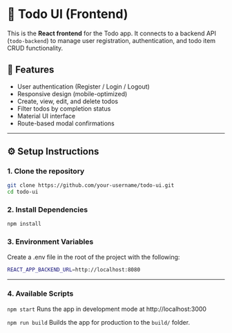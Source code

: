 # 📝 Todo UI (Frontend)

This is the **React frontend** for the Todo app. It connects to a backend API (`todo-backend`) to manage user registration, authentication, and todo item CRUD functionality.

## 🚀 Features

- User authentication (Register / Login / Logout)
- Responsive design (mobile-optimized)
- Create, view, edit, and delete todos
- Filter todos by completion status
- Material UI interface
- Route-based modal confirmations

---

## ⚙️ Setup Instructions

### 1. Clone the repository

```bash
git clone https://github.com/your-username/todo-ui.git
cd todo-ui
```

### 2. Install Dependencies

```bash
npm install
```

### 3. Environment Variables

Create a .env file in the root of the project with the following:

```bash
REACT_APP_BACKEND_URL=http://localhost:8080
```

---

### 4. Available Scripts

`npm start`
Runs the app in development mode at http://localhost:3000

`npm run build`
Builds the app for production to the `build/` folder.